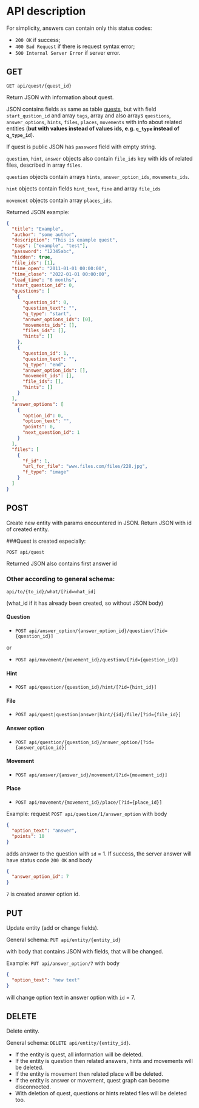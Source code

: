 # API description
For simplicity, answers can contain only this status codes:
* `200 OK` if success;
* `400 Bad Request` if there is request syntax error;
* `500 Internal Server Error` if server error.

## GET
`GET api/quest/{quest_id}`

Return JSON with information about quest.

JSON contains fields as same as table [quests](../../docs/image/db.png),
but with 
field `start_qustion_id` and array `tags`, array 
and also arrays `questions`, `answer_options`, `hints`, 
`files`, `places`, `movements` with info about related
entities
(**but with values instead of values ids, e.g. `q_type` 
instead of `q_type_id`**).

If quest is public JSON has `password` field with empty string.

`question`, `hint`, `answer` objects also contain `file_ids`
key with ids of related files, described in array `files`.

`question` objects contain arrays `hints`, 
`answer_option_ids`, `movements_ids`.

`hint` objects contain fields `hint_text`, `fine`
and array `file_ids`

`movement` objects contain array `places_ids`.

Returned JSON example:
```json
{
  "title": "Example",
  "author": "some author",
  "description": "This is example quest",
  "tags": ["example", "test"],
  "password": "12345abc",
  "hidden": true,
  "file_ids": [1],
  "time_open": "2011-01-01 00:00:00",
  "time_close": "2022-01-01 00:00:00",
  "lead_time": "6 months",
  "start_question_id": 0,
  "questions": [
    {
      "question_id": 0,
      "question_text": "",
      "q_type": "start",
      "answer_options_ids": [0],
      "movements_ids": [],
      "files_ids": [],
      "hints": []
    },
    {
      "question_id": 1,
      "question_text": "",
      "q_type": "end",
      "answer_option_ids": [],
      "movement_ids": [],
      "file_ids": [],
      "hints": []
    }
  ],
  "answer_options": [
    {
      "option_id": 0,
      "option_text": "",
      "points": 0,
      "next_question_id": 1
    }
  ],
  "files": [
    {
      "f_id": 1, 
      "url_for_file": "www.files.com/files/228.jpg",
      "f_type": "image"
    }
  ]
}
```
   
## POST
Create new entity with params encountered in JSON.
Return JSON with id of created entity.

###Quest is created especially:

`POST api/quest`

Returned JSON also contains first answer id

### Other according to general schema: 
`api/to/{to_id}/what/[?id=what_id]`

(what_id if it has already been created, so without JSON body)

#### Question
* `POST api/answer_option/{answer_option_id}/question/[?id={question_id}]`

or

* `POST api/movement/{movement_id}/question/[?id={question_id}]`
#### Hint
* `POST api/question/{question_id}/hint/[?id={hint_id}]`
#### File
* `POST api/quest|question|answer|hint/{id}/file/[?id={file_id}]`
#### Answer option
* `POST api/question/{question_id}/answer_option/[?id={answer_option_id}]`
#### Movement
* `POST api/answer/{answer_id}/movement/[?id={movement_id}]`
#### Place
* `POST api/movement/{movement_id}/place/[?id={place_id}]`

Example:
request `POST api/question/1/answer_option` with body
```json
{
  "option_text": "answer",
  "points": 10
}
```
adds answer to the question with `id` = 1. If success,
the server answer will have status code `200 OK` and body
```json
{
  "answer_option_id": 7
}
```
`7` is created answer option id.

## PUT
Update entity (add or change fields).

General schema:
`PUT api/entity/{entity_id}`

with body that contains JSON with fields, that will be changed.

Example:
`PUT api/answer_option/7`
with body
```json
{
  "option_text": "new text"
}
```
will change option text in answer option with `id` = 7.

## DELETE
Delete entity.

General schema: `DELETE api/entity/{entity_id}`.

* If the entity is quest, all information will be deleted.
* If the entity is question then related answers, hints and
movements will be deleted.
* If the entity is  movement then related place 
will be deleted.
* If the entity is answer or movement, quest graph
can become disconnected.
* With deletion of quest, questions or hints related files 
will be deleted too.